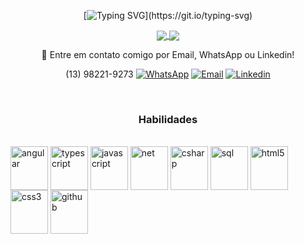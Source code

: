 <div align=center>

   [![Typing SVG](https://readme-typing-svg.demolab.com?font=Fira+Code&duration=3000&pause=2000&color=2383FF&&center=true&Center=truewidth=100%&lines=Ol%C3%A1,+Mundo!;Meu+nome+é+Gustavo+Marcialis;Sou+Dev+Front-End+e+Back-End;)](https://git.io/typing-svg)

<a href="https://github.com/anuraghazra/github-readme-stats">
  <img align="center" src="https://github-readme-stats.vercel.app/api?username=gustavo-marcialis&theme=github_dark&hide_border=true&show_icons=true&hide_boder=true)](https://github.com/anuraghazra/github-readme-stats" />
</a>
  
  <a href="https://github.com/anuraghazra/github-readme-stats">
  <img align="center" src="https://github-readme-stats.vercel.app/api/top-langs/?username=gustavo-marcialis&theme=github_dark&layout=compact&hide_border=true" />
</a> 
  
💬 Entre em contato comigo por Email, WhatsApp ou Linkedin! 

(13) 98221-9273  [![WhatsApp](https://img.shields.io/badge/WhatsApp-25D366?style=for-the-badge&logo=whatsapp&logoColor=white)](https://api.whatsapp.com/send/?phone=%2B5513982219273&text&type=phone_number&app_absent=0)    [![Email](https://img.shields.io/badge/Gmail-D14836?style=for-the-badge&logo=gmail&logoColor=white)](mailto:gustavo.s.marcialis@gmail.com)      [![Linkedin](https://img.shields.io/badge/LinkedIn-0077B5?style=for-the-badge&logo=linkedin&logoColor=white)](http://www.linkedin.com/in/gustavomarcialis)
 
  </div><br>
 
 <div align=center>
 <h3>Habilidades</h3>
 </div>
 <div style="display: inline-block"><br>
    <img align="center" alt="angular" height=70 width=60 src="https://cdn.jsdelivr.net/gh/devicons/devicon/icons/angularjs/angularjs-original.svg" />
    <img align="center" alt="typescript" height=70 width=60 src="https://cdn.jsdelivr.net/gh/devicons/devicon/icons/typescript/typescript-original.svg" />
    <img align="center" alt="javascript" height=70 width=60 src="https://cdn.jsdelivr.net/gh/devicons/devicon/icons/javascript/javascript-original.svg">
      <img align="center" alt="net" height=70 width=60 src="https://cdn.jsdelivr.net/gh/devicons/devicon/icons/dotnetcore/dotnetcore-original.svg" />
      <img align="center" alt="csharp" height=70 width=60 src="https://cdn.jsdelivr.net/gh/devicons/devicon/icons/csharp/csharp-original.svg" />
      <img align="center" alt="sql" height=70 width=60 src="https://cdn.jsdelivr.net/gh/devicons/devicon/icons/microsoftsqlserver/microsoftsqlserver-plain.svg" />
    <img align="center" alt="html5" height=70 width=60 src="https://cdn.jsdelivr.net/gh/devicons/devicon/icons/html5/html5-original.svg" />
    <img align="center" alt="css3" height=70 width=60 src="https://cdn.jsdelivr.net/gh/devicons/devicon/icons/css3/css3-original.svg" />
    <img align="center" alt="github" height=70 width=60 src="https://cdn.jsdelivr.net/gh/devicons/devicon/icons/github/github-original.svg"/>   


 </div>
 
 <br><br>
  
  
</div>
